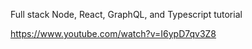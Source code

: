 Full stack Node, React, GraphQL, and Typescript tutorial

https://www.youtube.com/watch?v=I6ypD7qv3Z8
